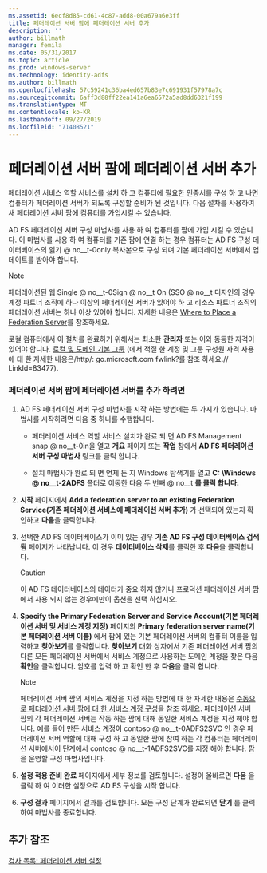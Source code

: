 ```yaml
---
ms.assetid: 6ecf8d85-cd61-4c87-add8-00a679a6e3ff
title: 페더레이션 서버 팜에 페더레이션 서버 추가
description: ''
author: billmath
manager: femila
ms.date: 05/31/2017
ms.topic: article
ms.prod: windows-server
ms.technology: identity-adfs
ms.author: billmath
ms.openlocfilehash: 57c59241c36ba4ed657b83e7c691931f57978a7c
ms.sourcegitcommit: 6aff3d88ff22ea141a6ea6572a5ad8dd6321f199
ms.translationtype: MT
ms.contentlocale: ko-KR
ms.lasthandoff: 09/27/2019
ms.locfileid: "71408521"
---
```

# <a name="add-a-federation-server-to-a-federation-server-farm"></a>페더레이션 서버 팜에 페더레이션 서버 추가


페더레이션 서비스 역할 서비스를 설치 하 고 컴퓨터에 필요한 인증서를 구성 하 고 나면 컴퓨터가 페더레이션 서버가 되도록 구성할 준비가 된 것입니다. 다음 절차를 사용하여 새 페더레이션 서버 팜에 컴퓨터를 가입시킬 수 있습니다.  
  
AD FS 페더레이션 서버 구성 마법사를 사용 하 여 컴퓨터를 팜에 가입 시킬 수 있습니다. 이 마법사를 사용 하 여 컴퓨터를 기존 팜에 연결 하는 경우 컴퓨터는 AD FS 구성 데이터베이스의 읽기 @ no__t-0only 복사본으로 구성 되며 기본 페더레이션 서버에서 업데이트를 받아야 합니다.  
  
> [!NOTE]  
> 페더레이션된 웹 Single @ no__t-0Sign @ no__t On \(SSO @ no__t 디자인의 경우 계정 파트너 조직에 하나 이상의 페더레이션 서버가 있어야 하 고 리소스 파트너 조직의 페더레이션 서버는 하나 이상 있어야 합니다. 자세한 내용은 [Where to Place a Federation Server](https://technet.microsoft.com/library/dd807127.aspx)를 참조하세요.  
  
로컬 컴퓨터에서 이 절차를 완료하기 위해서는 최소한 **관리자** 또는 이와 동등한 자격이 있어야 합니다.  [로컬 및 도메인 기본 그룹](https://go.microsoft.com/fwlink/?LinkId=83477) \(에서 적절 한 계정 및 그룹 구성원 자격 사용에 대 한 자세한 내용은\/http\/: go.microsoft.com fwlink?를 참조 하세요.\/\/ LinkId\=83477\).   
  
### <a name="to-add-a-federation-server-to-a-federation-server-farm"></a>페더레이션 서버 팜에 페더레이션 서버를 추가 하려면  
  
1.  AD FS 페더레이션 서버 구성 마법사를 시작 하는 방법에는 두 가지가 있습니다. 마법사를 시작하려면 다음 중 하나를 수행합니다.  
  
    -   페더레이션 서비스 역할 서비스 설치가 완료 되 면 AD FS Management snap @ no__t-0in을 열고 **개요** 페이지 또는 **작업** 창에서 **AD FS 페더레이션 서버 구성 마법사** 링크를 클릭 합니다.  
  
    -   설치 마법사가 완료 되 면 언제 든 지 Windows 탐색기를 열고 **C: \\Windows @ no__t-2ADFS** 폴더로 이동한 다음 두 번째 @ no__t **를 클릭 합니다.**  
  
2.  **시작** 페이지에서 **Add a federation server to an existing Federation Service(기존 페더레이션 서비스에 페더레이션 서버 추가)** 가 선택되어 있는지 확인하고 **다음**을 클릭합니다.  
  
3.  선택한 AD FS 데이터베이스가 이미 있는 경우 **기존 AD FS 구성 데이터베이스 검색 됨** 페이지가 나타납니다. 이 경우 **데이터베이스 삭제**를 클릭한 후 **다음**을 클릭합니다.  
  
    > [!CAUTION]  
    > 이 AD FS 데이터베이스의 데이터가 중요 하지 않거나 프로덕션 페더레이션 서버 팜에서 사용 되지 않는 경우에만이 옵션을 선택 하십시오.  
  
4.  **Specify the Primary Federation Server and Service Account(기본 페더레이션 서버 및 서비스 계정 지정)** 페이지의 **Primary federation server name(기본 페더레이션 서버 이름)** 에서 팜에 있는 기본 페더레이션 서버의 컴퓨터 이름을 입력하고 **찾아보기**를 클릭합니다. **찾아보기** 대화 상자에서 기존 페더레이션 서버 팜의 다른 모든 페더레이션 서버에서 서비스 계정으로 사용하는 도메인 계정을 찾은 다음 **확인**을 클릭합니다. 암호를 입력 하 고 확인 한 후 **다음**을 클릭 합니다.  
  
    > [!NOTE]  
    > 페더레이션 서버 팜의 서비스 계정을 지정 하는 방법에 대 한 자세한 내용은 [수동으로 페더레이션 서버 팜에 대 한 서비스 계정 구성](Manually-Configure-a-Service-Account-for-a-Federation-Server-Farm.md)을 참조 하세요. 페더레이션 서버 팜의 각 페더레이션 서버는 작동 하는 팜에 대해 동일한 서비스 계정을 지정 해야 합니다. 예를 들어 만든 서비스 계정이 contoso @ no__t-0ADFS2SVC 인 경우 페더레이션 서버 역할에 대해 구성 하 고 동일한 팜에 참여 하는 각 컴퓨터는 페더레이션 서버에서이 단계에서 contoso @ no__t-1ADFS2SVC를 지정 해야 합니다. 팜을 운영할 구성 마법사입니다.  
  
5.  **설정 적용 준비 완료** 페이지에서 세부 정보를 검토합니다. 설정이 올바르면 **다음** 을 클릭 하 여 이러한 설정으로 AD FS 구성을 시작 합니다.  
  
6.  **구성 결과** 페이지에서 결과를 검토합니다. 모든 구성 단계가 완료되면 **닫기**  를 클릭하여 마법사를 종료합니다.  
  
## <a name="additional-references"></a>추가 참조  
[검사 목록: 페더레이션 서버 설정](Checklist--Setting-Up-a-Federation-Server.md)  
  

